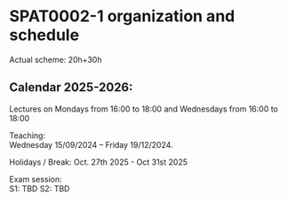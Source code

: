 # SPAT0002-1 organization and schedule  

Actual scheme: 20h+30h   

## Calendar 2025-2026:   

Lectures on Mondays from 16:00 to 18:00 
         and Wednesdays from 16:00 to 18:00 

Teaching:    
Wednesday 15/09/2024 – Friday 19/12/2024.    

Holidays / Break:
Oct. 27th 2025 - Oct 31st 2025 

Exam session:     
S1: TBD
S2: TBD
